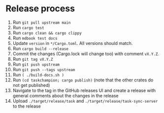 # Release process

1. Run `git pull upstream main`
1. Run `cargo test`
1. Run `cargo clean && cargo clippy`
1. Run `mdbook test docs`
1. Update `version` in `*/Cargo.toml`.  All versions should match.
1. Run `cargo build --release`
1. Commit the changes (Cargo.lock will change too) with comment `vX.Y.Z`.
1. Run `git tag vX.Y.Z`
1. Run `git push upstream`
1. Run `git push --tags upstream`
1. Run `( ./build-docs.sh )`
1. Run `(cd taskchampion; cargo publish)` (note that the other crates do not get published)
1. Navigate to the tag in the GitHub releases UI and create a release with general comments about the changes in the release
1. Upload `./target/release/task` and `./target/release/task-sync-server` to the release
